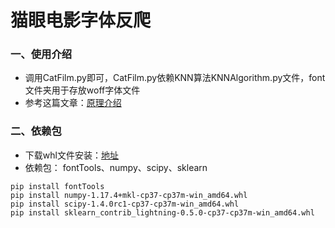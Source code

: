 # 猫眼电影字体反爬
### 一、使用介绍
- 调用CatFilm.py即可，CatFilm.py依赖KNN算法KNNAlgorithm.py文件，font文件夹用于存放woff字体文件
- 参考这篇文章：[原理介绍](https://www.jianshu.com/p/bad05a3c995f)
### 二、依赖包
- 下载whl文件安装：[地址](https://www.lfd.uci.edu/~gohlke/pythonlibs/)
- 依赖包： fontTools、numpy、scipy、sklearn
```
pip install fontTools
pip install numpy‑1.17.4+mkl‑cp37‑cp37m‑win_amd64.whl
pip install scipy‑1.4.0rc1‑cp37‑cp37m‑win_amd64.whl
pip install sklearn_contrib_lightning‑0.5.0‑cp37‑cp37m‑win_amd64.whl
```
